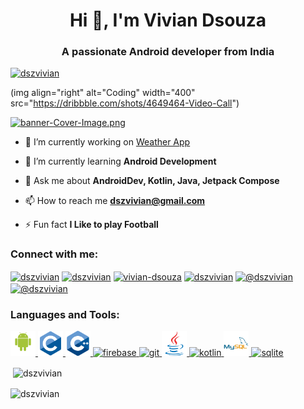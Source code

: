 <h1 align="center">Hi 👋, I'm Vivian Dsouza</h1>
<h3 align="center">A passionate Android developer from India</h3>

<p align="left"> <a href="https://twitter.com/dszvivian" target="blank"><img src="https://img.shields.io/twitter/follow/dszvivian?logo=twitter&style=for-the-badge" alt="dszvivian" /></a> </p>

(img align="right" alt="Coding" width="400" src="https://dribbble.com/shots/4649464-Video-Call")

[![banner-Cover-Image.png](https://i.postimg.cc/nL9g8cK0/banner-Cover-Image.png)](https://postimg.cc/gwdN8pTZ)



- 🔭 I’m currently working on [Weather App](https://github.com/dszvivian/WeatherApp)

- 🌱 I’m currently learning **Android Development**

- 💬 Ask me about **AndroidDev, Kotlin, Java, Jetpack Compose**

- 📫 How to reach me **dszvivian@gmail.com**

- ⚡ Fun fact **I Like to play Football**

<h3 align="left">Connect with me:</h3>
<p align="left">
<a href="https://twitter.com/dszvivian" target="blank"><img align="center" src="https://raw.githubusercontent.com/rahuldkjain/github-profile-readme-generator/master/src/images/icons/Social/twitter.svg" alt="dszvivian" height="30" width="40" /></a>
<a href="https://linkedin.com/in/dszvivian" target="blank"><img align="center" src="https://raw.githubusercontent.com/rahuldkjain/github-profile-readme-generator/master/src/images/icons/Social/linked-in-alt.svg" alt="dszvivian" height="30" width="40" /></a>
<a href="https://stackoverflow.com/users/vivian-dsouza" target="blank"><img align="center" src="https://raw.githubusercontent.com/rahuldkjain/github-profile-readme-generator/master/src/images/icons/Social/stack-overflow.svg" alt="vivian-dsouza" height="30" width="40" /></a>
<a href="https://instagram.com/dszvivian" target="blank"><img align="center" src="https://raw.githubusercontent.com/rahuldkjain/github-profile-readme-generator/master/src/images/icons/Social/instagram.svg" alt="dszvivian" height="30" width="40" /></a>
<a href="https://hashnode.com/@dszvivian" target="blank"><img align="center" src="https://raw.githubusercontent.com/rahuldkjain/github-profile-readme-generator/master/src/images/icons/Social/hashnode.svg" alt="@dszvivian" height="30" width="40" /></a>
<a href="https://medium.com/@dszvivian" target="blank"><img align="center" src="https://raw.githubusercontent.com/rahuldkjain/github-profile-readme-generator/master/src/images/icons/Social/medium.svg" alt="@dszvivian" height="30" width="40" /></a>
</p>

<h3 align="left">Languages and Tools:</h3>
<p align="left"> <a href="https://developer.android.com" target="_blank" rel="noreferrer"> <img src="https://raw.githubusercontent.com/devicons/devicon/master/icons/android/android-original-wordmark.svg" alt="android" width="40" height="40"/> </a> <a href="https://www.cprogramming.com/" target="_blank" rel="noreferrer"> <img src="https://raw.githubusercontent.com/devicons/devicon/master/icons/c/c-original.svg" alt="c" width="40" height="40"/> </a> <a href="https://www.w3schools.com/cpp/" target="_blank" rel="noreferrer"> <img src="https://raw.githubusercontent.com/devicons/devicon/master/icons/cplusplus/cplusplus-original.svg" alt="cplusplus" width="40" height="40"/> </a> <a href="https://firebase.google.com/" target="_blank" rel="noreferrer"> <img src="https://www.vectorlogo.zone/logos/firebase/firebase-icon.svg" alt="firebase" width="40" height="40"/> </a> <a href="https://git-scm.com/" target="_blank" rel="noreferrer"> <img src="https://www.vectorlogo.zone/logos/git-scm/git-scm-icon.svg" alt="git" width="40" height="40"/> </a> <a href="https://www.java.com" target="_blank" rel="noreferrer"> <img src="https://raw.githubusercontent.com/devicons/devicon/master/icons/java/java-original.svg" alt="java" width="40" height="40"/> </a> <a href="https://kotlinlang.org" target="_blank" rel="noreferrer"> <img src="https://www.vectorlogo.zone/logos/kotlinlang/kotlinlang-icon.svg" alt="kotlin" width="40" height="40"/> </a> <a href="https://www.mysql.com/" target="_blank" rel="noreferrer"> <img src="https://raw.githubusercontent.com/devicons/devicon/master/icons/mysql/mysql-original-wordmark.svg" alt="mysql" width="40" height="40"/> </a> <a href="https://www.sqlite.org/" target="_blank" rel="noreferrer"> <img src="https://www.vectorlogo.zone/logos/sqlite/sqlite-icon.svg" alt="sqlite" width="40" height="40"/> </a> </p>

<p>&nbsp;<img align="center" src="https://github-readme-stats.vercel.app/api?username=dszvivian&show_icons=true&locale=en" alt="dszvivian" /></p>

<p><img align="center" src="https://github-readme-streak-stats.herokuapp.com/?user=dszvivian&" alt="dszvivian" /></p>
